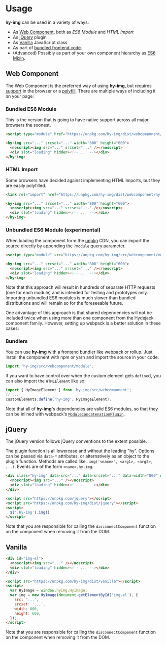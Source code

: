 # Usage

**hy-img** can be used in a variety of ways:
* As [Web Component](#web-component), both as *ES6 Module* and *HTML Import*
* As [jQuery](#jquery) plugin
* As [Vanilla](#vanilla) JavaScript class
* As part of [bundled frontend code](#bundlers).
* (Advanced) Possibly as part of your own component hierarchy as [ES6 Mixin][esmixins].

[esmixins]: http://justinfagnani.com/2015/12/21/real-mixins-with-javascript-classes/

## Web Component
The Web Component is the preferred way of using **hy-img**, but requires [support] in the browser or a [polyfill]. There are multiple ways of including it on your page:

### Bundled ES6 Module
This is the version that is going to have native support across all major browsers the soonest.

~~~html
<script type="module" href="https://unpkg.com/hy-img/dist/webcomponent/module"></script>

<hy-img src="..." srcset="..." width="800" height="600">
  <noscript><img src="..." srcset="..." /></noscript>
  <div slot="loading" hidden><!-- ... --></div>
</hy-img>
~~~

### HTML Import
Some browsers have decided against implementing HTML Imports, but they are easily polyfilled.

~~~html
<link rel="import" href="https://unpkg.com/hy-img/dist/webcomponent/hy-img.html">

<hy-img src="..." srcset="..." width="800" height="600">
  <noscript><img src="..." srcset="..." /></noscript>
  <div slot="loading" hidden><!-- ... --></div>
</hy-img>
~~~

### Unbundled ES6 Module (experimental)
When loading the component form the [unpkg] CDN, you can import the source directly by appending the `?module` query parameter.

~~~html
<script type="module" src="https://unpkg.com/hy-img/src/webcomponent/module?module"></script>

<hy-img src="..." srcset="..." width="800" height="600">
  <noscript><img src="..." srcset="..." /></noscript>
  <div slot="loading" hidden><!-- ... --></div>
</hy-img>
~~~

Note that this approach will result in hundreds of separate HTTP requests (one for each module) and is intended for testing and prototypes only. Importing unbundled ES6 modules is much slower than bundled distributions and will remain so for the foreseeable future.

One advantage of this approach is that shared dependencies will not be included twice when using more than one component from the Hydejack component family. However, setting up webpack is a better solution in these cases:

### Bundlers
You can use **hy-img** with a frontend bundler like webpack or rollup.
Just install the component with npm or yarn and import the source in your code:

```js
import 'hy-img/src/webcomponent/module';
```

If you want to have control over when the custom element gets `define`d, you can also import the `HTMLElement` like so:

```js
import { HyImageElement } from 'hy-img/src/webcomponent';
// ...
customElements.define('hy-img', HyImageElement);
```

Note that all of **hy-img**'s dependencies are valid ES6 modules, so that they can be inlined with webpack's [`ModuleConcatenationPlugin`][mcp].

[support]: https://caniuse.com/#feat=template,custom-elementsv1,shadowdomv1,es6-module,imports
[polyfill]: https://github.com/webcomponents/webcomponentsjs
[unpkg]: https://unpkg.com/
[mcp]: https://webpack.js.org/plugins/module-concatenation-plugin/

<!--more-->

## jQuery
The jQuery version follows jQuery conventions to the extent possible.

The plugin function is all lowercase and without the leading "hy".
Options can be passed via `data-*` attributes, or alternatively as an object to the plugin function.
Methods are called like `.img('<name>', <arg1>, <arg2>, ...)`.
Events are of the form `<name>.hy.img`.

~~~html
<div class="hy-img" data-src="..." data-srcset="..." data-width="800" data-height="600">
  <noscript><img src="..." /></noscript>
  <div slot="loading" hidden><!-- ... --></div>
</div>

<script src="https://unpkg.com/jquery"></script>
<script src="https://unpkg.com/hy-img/dist/jquery"></script>
<script>
  $('.hy-img').img()
</script>
~~~

Note that you are responsible for calling the `disconnectComponent` function on the component when removing it from the DOM.

## Vanilla

~~~html
<div id="img-el">
  <noscript><img src="..." /></noscript>
  <div slot="loading" hidden><!-- ... --></div>
</div>

<script src="https://unpkg.com/hy-img/dist/vanilla"></script>
<script>
  var HyImage = window.hyImg.HyImage;
  var img = new HyImage(document.getElementById('img-el'), {
    src: '...',
    srcset: '...',
    width: 800,
    height: 600,
  });
</script>
~~~

Note that you are responsible for calling the `disconnectComponent` function on the component when removing it from the DOM.
